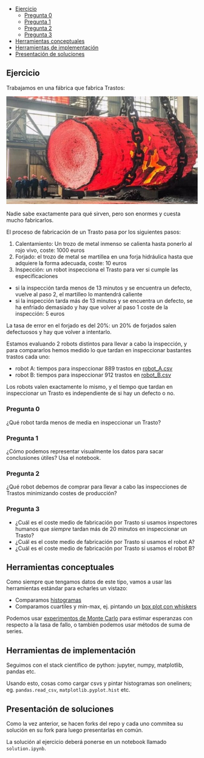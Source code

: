 * [Ejercicio](#Ejercicio)
  * [Pregunta 0](#Pregunta-0)
  * [Pregunta 1](#Pregunta-1)
  * [Pregunta 2](#Pregunta-2)
  * [Pregunta 3](#Pregunta-3)
* [Herramientas conceptuales](#Herramientas-conceptuales)
* [Herramientas de implementación](#Herramientas-de-implementación)
* [Presentación de soluciones](#Presentación-de-soluciones)

## Ejercicio

Trabajamos en una fábrica que fabrica Trastos:

![trasto.jpeg](trasto.jpeg)

Nadie sabe exactamente para qué sirven, pero son enormes y cuesta mucho fabricarlos.

El proceso de fabricación de un Trasto pasa por los siguientes pasos:

1. Calentamiento: Un trozo de metal inmenso se calienta hasta ponerlo al rojo vivo, coste: 1000 euros
2. Forjado: el trozo de metal se martillea en una forja hidráulica hasta que adquiere la forma adecuada, coste: 10 euros
3. Inspección: un robot inspecciona el Trasto para ver si cumple las especificaciones
  * si la inspección tarda menos de 13 minutos y se encuentra un defecto, vuelve al paso 2, el martilleo lo mantendrá caliente
  * si la inspección tarda más de 13 minutos y se encuentra un defecto, se ha enfriado demasiado y hay que volver al paso 1
  coste de la inspección: 5 euros

La tasa de error en el forjado es del 20%: un 20% de forjados salen defectuosos y hay que volver a intentarlo.

Estamos evaluando 2 robots distintos para llevar a cabo la inspección, y para compararlos hemos medido lo que tardan en inspeccionar bastantes trastos cada uno:

* robot A: tiempos para inspeccionar 889 trastos en [robot_A.csv](robot_A.csv)
* robot B: tiempos para inspeccionar 912 trastos en [robot_B.csv](robot_B.csv)

Los robots valen exactamente lo mismo, y el tiempo que tardan en inspeccionar un Trasto es independiente de si hay un defecto o no.

### Pregunta 0

¿Qué robot tarda menos de media en inspeccionar un Trasto?

### Pregunta 1

¿Cómo podemos representar visualmente los datos para sacar conclusiones útiles? Usa el notebook.

### Pregunta 2

¿Qué robot debemos de comprar para llevar a cabo las inspecciones de Trastos minimizando costes de producción?

### Pregunta 3

* ¿Cuál es el coste medio de fabricación por Trasto si usamos inspectores humanos que *siempre* tardan más de 20 minutos en inspeccionar un Trasto?
* ¿Cuál es el coste medio de fabricación por Trasto si usamos el robot A?
* ¿Cuál es el coste medio de fabricación por Trasto si usamos el robot B?

## Herramientas conceptuales

Como siempre que tengamos datos de este tipo, vamos a usar las herramientas estándar para echarles un vistazo:

* Comparamos [histogramas](https://en.wikipedia.org/wiki/Histogram)
* Comparamos cuartiles y min-max, ej. pintando un [box plot con whiskers](https://en.wikipedia.org/wiki/Box_plot)

Podemos usar [experimentos de Monte Carlo](https://en.wikipedia.org/wiki/Monte_Carlo_method) para estimar esperanzas con respecto a la tasa de fallo, o también podemos usar métodos de suma de series.

## Herramientas de implementación

Seguimos con el stack científico de python: jupyter, numpy, matplotlib, pandas etc.

Usando esto, cosas como cargar csvs y pintar histogramas son oneliners; eg. `pandas.read_csv`, `matplotlib.pyplot.hist` etc.

## Presentación de soluciones

Como la vez anterior, se hacen forks del repo y cada uno commitea su solución en su fork para luego presentarlas en común.

La solución al ejercicio deberá ponerse en un notebook llamado `solution.ipynb`.
